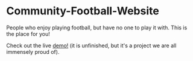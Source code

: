 # Community-Football-Website
People who enjoy playing football, but have no one to play it with. This is the place for you!


Check out the live [demo!](https://cyf-football-community.netlify.app/index.html) (it is unfinished, but it's a project we are all immensely proud of).
